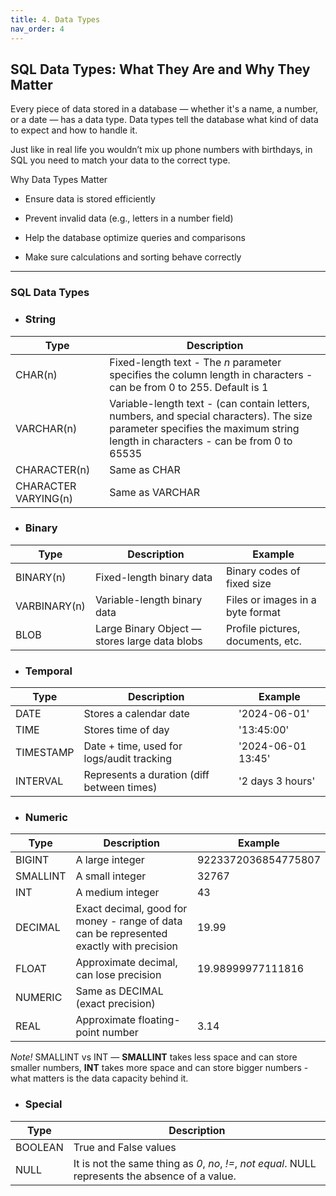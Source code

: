 ```yaml
---
title: 4. Data Types
nav_order: 4
---
```


## SQL Data Types: What They Are and Why They Matter

Every piece of data stored in a database — whether it's a name, a number, or a date — has a data type. Data types tell the database what kind of data to expect and how to handle it.

Just like in real life you wouldn’t mix up phone numbers with birthdays, in SQL you need to match your data to the correct type.

Why Data Types Matter

- Ensure data is stored efficiently

- Prevent invalid data (e.g., letters in a number field)

- Help the database optimize queries and comparisons

- Make sure calculations and sorting behave correctly

---
### SQL Data Types
- ### String

| Type | Description |
|------|-------------|
| CHAR(n) | Fixed-length text - The _n_ parameter specifies the column length in characters  - can be from 0 to 255. Default is 1|
| VARCHAR(n) | Variable-length text	-  (can contain letters, numbers, and special characters). The size parameter specifies the maximum string length in characters - can be from 0 to 65535|
| CHARACTER(n) | Same as CHAR | 
| CHARACTER VARYING(n) | Same as VARCHAR | |

- ### Binary

| Type | Description | Example |
|------|-------------|---------|
| BINARY(n) | Fixed-length binary data | Binary codes of fixed size |
| VARBINARY(n) | Variable-length binary data | Files or images in a byte format |
| BLOB |Large Binary Object — stores large data blobs | Profile pictures, documents, etc. |


- ### Temporal 

| Type | Description | Example |
|------|-------------|---------|
| DATE | Stores a calendar date | '2024-06-01' |
| TIME | Stores time of day | '13:45:00' |
|TIMESTAMP | Date + time, used for logs/audit tracking | '2024-06-01 13:45' |	
|INTERVAL | Represents a duration (diff between times) | '2 days 3 hours' |

- ### Numeric 

| Type | Description | Example |
|------|-------------|---------|
| BIGINT | A large integer | 9223372036854775807 |
| SMALLINT | A small integer | 32767 |
| INT | A medium integer | 43 |
| DECIMAL | Exact decimal, good for money - range of data can be represented exactly with precision| 19.99 |
| FLOAT | Approximate decimal, can lose precision | 19.98999977111816 |
| NUMERIC | Same as DECIMAL (exact precision) |
| REAL | Approximate floating-point number | 3.14 |

_Note!_ SMALLINT vs INT — __SMALLINT__ takes less space and can store smaller numbers, __INT__ takes more space and can store bigger numbers - what matters is the data capacity behind it.

- ### Special

| Type | Description |
|------|-------------|
| BOOLEAN | True and False values|
| NULL | It is not the same thing as _0_, _no_, _!=_, _not equal_. NULL represents the absence of a value. 